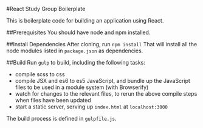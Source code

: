 #React Study Group Boilerplate

This is boilerplate code for building an application using React. 

##Prerequisites
You should have node and npm installed.

##Install Dependencies
After cloning, run `npm install`
That will install all the node modules listed in `package.json` as dependencies.

##Build
Run `gulp` to build, including the following tasks:
- compile scss to css
- compile JSX and es6 to es5 JavaScript, and bundle up the JavaScript files to be used in a module system (with Browserify)
- watch for changes to the relevant files, to rerun the above compile steps when files have been updated
- start a static server, serving up `index.html` at `localhost:3000`

The build process is defined in `gulpfile.js`.
